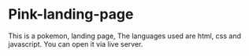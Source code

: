 # Pink-landing-page
This is a pokemon, landing page, The languages used are html, css and javascript. You can open it via live server. 

